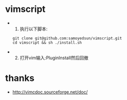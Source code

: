 # vimscript
- 1. 执行以下脚本:
  ``` shell
  git clone git@github.com:samoyedsun/vimscript.git
  cd vimscript && sh ./install.sh
  ```
- 2. 打开vim输入:PluginInstall然后回撤

# thanks
- http://vimcdoc.sourceforge.net/doc/
